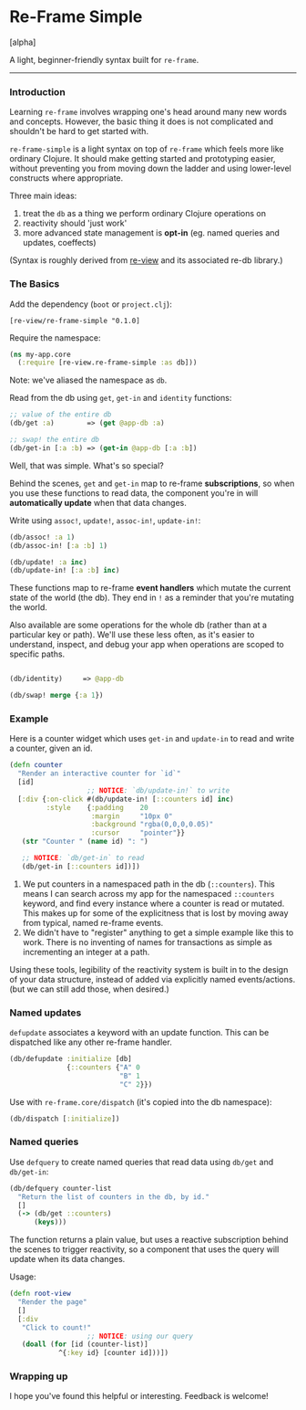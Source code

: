 # Re-Frame Simple

[alpha]

A light, beginner-friendly syntax built for `re-frame`.

----

### Introduction

Learning `re-frame` involves wrapping one's head around many new words and concepts. However, the basic thing it does is not complicated and shouldn't be hard to get started with.

`re-frame-simple` is a light syntax on top of `re-frame` which feels more like ordinary Clojure. It should make getting started and prototyping easier, without preventing you from moving down the ladder and using lower-level constructs where appropriate.

Three main ideas:

1. treat the `db` as a thing we perform ordinary Clojure operations on
2. reactivity should 'just work'
3. more advanced state management is **opt-in** (eg. named queries and updates, coeffects)

(Syntax is roughly derived from [re-view](https://www.re-view.io) and its associated re-db library.)

### The Basics

Add the dependency (`boot` or `project.clj`):

`[re-view/re-frame-simple "0.1.0]`

Require the namespace:

```clj
(ns my-app.core
  (:require [re-view.re-frame-simple :as db]))
```

Note: we've aliased the namespace as `db`.

Read from the db using `get`, `get-in` and `identity` functions:

```clj
;; value of the entire db
(db/get :a)        => (get @app-db :a)

;; swap! the entire db
(db/get-in [:a :b) => (get-in @app-db [:a :b])
```

Well, that was simple. What's so special?

Behind the scenes, `get` and `get-in` map to re-frame **subscriptions**, so when you use these functions to read data, the component you're in will **automatically update** when that data changes.


Write using `assoc!`, `update!`, `assoc-in!`, `update-in!`:


```clj
(db/assoc! :a 1)
(db/assoc-in! [:a :b] 1)

(db/update! :a inc)
(db/update-in! [:a :b] inc)
```

These functions map to re-frame **event handlers** which mutate the current state of the world (the db). They end in `!` as a reminder that you're mutating the world.

Also available are some operations for the whole db (rather than at a particular
key or path). We'll use these less often, as it's easier to understand, inspect, and debug your app when operations are scoped to specific paths.

```clj

(db/identity)     => @app-db

(db/swap! merge {:a 1})
```


### Example

Here is a counter widget which uses `get-in` and `update-in` to read and write a counter, given an id.

```clj
(defn counter
  "Render an interactive counter for `id`"
  [id]
                   ;; NOTICE: `db/update-in!` to write
  [:div {:on-click #(db/update-in! [::counters id] inc)
         :style    {:padding    20
                    :margin     "10px 0"
                    :background "rgba(0,0,0,0.05)"
                    :cursor     "pointer"}}
   (str "Counter " (name id) ": ")

   ;; NOTICE: `db/get-in` to read
   (db/get-in [::counters id])])
```

1. We put counters in a namespaced path in the db (`::counters`). This means I can search across my app for the namespaced `::counters` keyword, and find every instance where a counter is read or mutated. This makes up for some of the explicitness that is lost by moving away from typical, named re-frame events.
2. We didn't have to "register" anything to get a simple example like this to work. There is no inventing of names for transactions as simple as incrementing an integer at a path.

Using these tools, legibility of the reactivity system is built in to the design of your data structure, instead of added via explicitly named events/actions. (but we can still add those, when desired.)


### Named updates

`defupdate` associates a keyword with an update function. This can be dispatched like any other re-frame handler.

```clj
(db/defupdate :initialize [db]
              {::counters {"A" 0
                           "B" 1
                           "C" 2}})
```

Use with `re-frame.core/dispatch` (it's copied into the db namespace):

```clj
(db/dispatch [:initialize])
```

### Named queries

Use `defquery` to create named queries that read data using `db/get` and `db/get-in`:

```clj
(db/defquery counter-list
  "Return the list of counters in the db, by id."
  []
  (-> (db/get ::counters)
      (keys)))
```

The function returns a plain value, but uses a reactive subscription behind the scenes
to trigger reactivity, so a component that uses the query will update when its data changes.

Usage:

```clj
(defn root-view
  "Render the page"
  []
  [:div
   "Click to count!"
                   ;; NOTICE: using our query
   (doall (for [id (counter-list)]
            ^{:key id} [counter id]))])
```

### Wrapping up

I hope you've found this helpful or interesting. Feedback is welcome! 